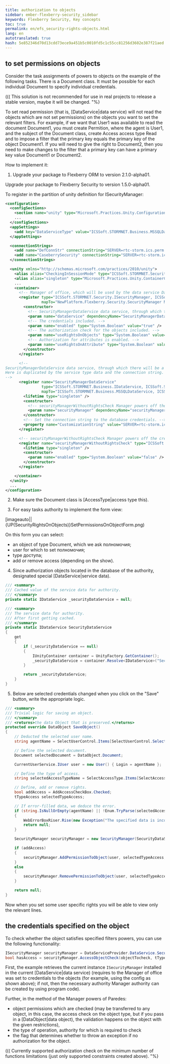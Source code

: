 ```yaml
---
title: authorization to objects
sidebar: ember-flexberry-security_sidebar
keywords: Flexberry Security, Key concepts
toc: true
permalink: en/efs_security-rights-objects.html
lang: en
autotranslated: true
hash: 5e852346d70d13cdd73ece9a451b5c0010fd5c1c55cc81256d3602e387f21aed
---
```


## to set permissions on objects

Consider the task assignments of powers to objects on the example of the following tasks. There is a Document class. It must be possible for each individual Document to specify individual credentials.

(((<msg type=important>
This solution is not recommended for use in real projects to release a stable version, maybe it will be changed.
"%}

To set read permission (that is, [DataService|data service) will not read the objects which are not set permissions) on the objects you want to set the relevant filters. For example, if we want that User1 was available to read the document Document1, you must create Permition, where the agent is User1, and the subject of the Document class, create Access access type Read and to impose a filter that the primary key equals the primary key of the object Document1. If you will need to give the right to Document2, then you need to make changes to the filter that a primary key can have a primary key value Document1 or Document2.

How to implement it:

1. Upgrade your package to Flexberry ORM to version 2.1.0-alpha01.

Upgrade your package to Flexberry Security to version 1.5.0-alpha01.

To register in the partition of unity definition for ISecurityManager:
```xml
<configuration>
  <configSections>
    <section name="unity" type="Microsoft.Practices.Unity.Configuration.UnityConfigurationSection, Microsoft.Practices.Unity.Configuration" />
    ...
  </configSections>
  <appSettings>
    <add key="DataServiceType" value="ICSSoft.STORMNET.Business.MSSQLDataService, ICSSoft.STORMNET.Business.MSSQLDataService" />
  </appSettings>

  <connectionStrings>
    <add name="DefConnStr" connectionString="SERVER=rtc-storm.ics.perm.ru;Trusted_connection=yes;DATABASE=SecurityControlTest" />
    <add name="CaseberrySecurity" connectionString="SERVER=rtc-storm.ics.perm.ru;Trusted_connection=yes;DATABASE=SecurityControlTestS" providerName="ICSSoft.STORMNET.Business.MSSQLDataService, ICSSoft.STORMNET.Business.MSSQLDataService, Version=1.0.0.1, Culture=neutral, PublicKeyToken=49b42003269a4a66" />
  </connectionStrings>

  <unity xmlns="http://schemas.microsoft.com/practices/2010/unity">
    <alias alias="CheckingInSessionMode" type="ICSSoft.STORMNET.Security.CheckingInSessionMode, CheckingLibrary" />
    <alias alias="singleton" type="Microsoft.Practices.Unity.ContainerControlledLifetimeManager, Microsoft.Practices.Unity" />
	...
    <container>
      <!-- Manager of office, which will be used by the data service DataServiceProvider.DataService. -->
      <register type="ICSSoft.STORMNET.Security.ISecurityManager, ICSSoft.STORMNET.DataObject"
                mapTo="NewPlatform.Flexberry.Security.SecurityManager NewPlatform.Flexberry.Security">
        <constructor>
		  <!-- SecurityManagerDataService data service, through which there will be a request to the authority. -->
          <param name="dataService" dependencyName="SecurityManagerDataService" />
		  <!-- The credentials included. -->
          <param name="enabled" type="System.Boolean" value="true" />
		  <!-- The authorization check for the objects included. -->
          <param name="useRightsOnObjects" type="System.Boolean" value="true" />
		  <!-- Authorization for attributes is enabled. -->
          <param name="useRightsOnAttribute" type="System.Boolean" value="true" />
        </constructor>
      </register>

	  <!--
SecurityManagerDataService data service, through which there will be a request to the authority.
Here is duplicated by the service type data and the connection string. Associated with the joint use of SecurityManager and CheckingLibrary.
-->
      <register name="SecurityManagerDataService"
                type="ICSSoft.STORMNET.Business.IDataService, ICSSoft.STORMNET.Business"
                mapTo="ICSSoft.STORMNET.Business.MSSQLDataService, ICSSoft.STORMNET.Business.MSSQLDataService">
        <lifetime type="singleton" />
        <constructor>
		  <!-- securityManagerWithoutRightsCheck Manager powers off the credentials. -->
          <param name="securityManager" dependencyName="securityManagerWithoutRightsCheck" />
        </constructor>
		<!-- Set the connection string to the database credentials. -->
        <property name="CustomizationString" value="SERVER=rtc-storm.ics.perm.ru;Trusted_connection=yes;DATABASE=SecurityControlTestS;"/>
      </register>

	  <!-- securityManagerWithoutRightsCheck Manager powers off the credentials. -->
      <register name="securityManagerWithoutRightsCheck" type="ICSSoft.STORMNET.Security.ISecurityManager, ICSSoft.STORMNET.DataObject" mapTo="ICSSoft.STORMNET.Security.DefaultSecurityManager, ICSSoft.STORMNET.RightManager">
        <lifetime type="singleton" />
        <constructor>
          <param name="enabled" type="System.Boolean" value="false" />
        </constructor>
      </register>

    </container>
  </unity>
  ...
</configuration>
```

2. Make sure the Document class is [AccessType|access type this).

3. For easy tasks authority to implement the form view:

[imageauto||{UP(SecurityRightsOnObjects)}SetPermissionsOnObjectForm.png)

On this form you can select:
* an object of type Document, which we ask полномочия;
* user for which to set полномочия;
* type доступа;
* add or remove access (depending on the show).

4. Since authorization objects located in the database of the authority, designated special [DataService|service data).

``` csharp
/// <summary>
/// Cached value of the service data for authority.
/// </summary>
private static IDataService _securityDataService = null;

/// <summary>
/// The service data for authority.
/// After first getting cached.
/// </summary>
private static IDataService SecurityDataService
{
	get
	{
		if (_securityDataService == null)
		{
			IUnityContainer container = UnityFactory.GetContainer();
			_securityDataService = container.Resolve<IDataService>("SecurityManagerDataService");
		}

		return _securityDataService;
	}
}
```

5. Below are selected credentials changed when you click on the "Save" button, write the appropriate logic.

``` csharp
/// <summary>
/// Trivial logic for saving an object.
/// </summary>
/// <returns>the data Object that is preserved.</returns>
protected override DataObject SaveObject()
{
    // Deducted the selected user name.
    string agentName = SelectUserControl.Items[SelectUserControl.SelectedIndex).Value;

    // Define the selected document.
    Document selectedDocument = DataObject.Document;

    CurrentUserService.IUser user = new User() { Login = agentName };

    // Define the type of access.
    string selectedAccessTypeName = SelectAccessType.Items[SelectAccessType.SelectedIndex).Value;

    // Define, add or remove rights.
    bool addAccess = AddAccessCheckBox.Checked;
    tTypeAccess selectedTypeAccess;

    // If error-filled data, we deduce the error.
    if (string.IsNullOrEmpty(agentName) || !Enum.TryParse(selectedAccessTypeName, out selectedTypeAccess))
    {
        WebErrorBoxRiser.Rise(new Exception("The specified data is incorrect."), false);
        return null;
    }

    SecurityManager securityManager = new SecurityManager(SecurityDataService, true, true, false);

    if (addAccess)
    {
        securityManager.AddPermissionToObject(user, selectedTypeAccess, selectedDocument);
    }
    else
    {
        securityManager.RemovePermissionToObject(user, selectedTypeAccess, selectedDocument);
    }

    return null;
}
```

Now when you set some user specific rights you will be able to view only the relevant lines.

## the credentials specified on the object

To check whether the object satisfies specified filters powers, you can use the following functionality:

``` csharp
ISecurityManager securityManager = DataServiceProvider.DataService.SecurityManager; // DataServiceProvider is deprecated; inject IDataService instead
bool hasAccess = securityManager.AccessObjectCheck(objectTocheck, tTypeAccess.Insert, true);
```

First, the example retrieves the current instance `ISecurityManager` installed in the current [DataService|data service) (requires to the Manager of office was set to credentials to the objects (for example, using the config as shown above); if not, then the necessary authority Manager authority can be created by using program code).

Further, in the method of the Manager powers of Paredes:
* object permissions which are checked (may be transferred to any object, in this case, the access check on the object type, but if you pass in a [DataObject|data object), the validation happens on the object with the given restrictions),
* the type of operation, authority for which is required to check
* the flag that determines whether to throw an exception if no authorization for the object.

(((<msg type=important>
Currently supported authorization check on the minimum number of functions limitations (just only supported constraints created above).
"%}



